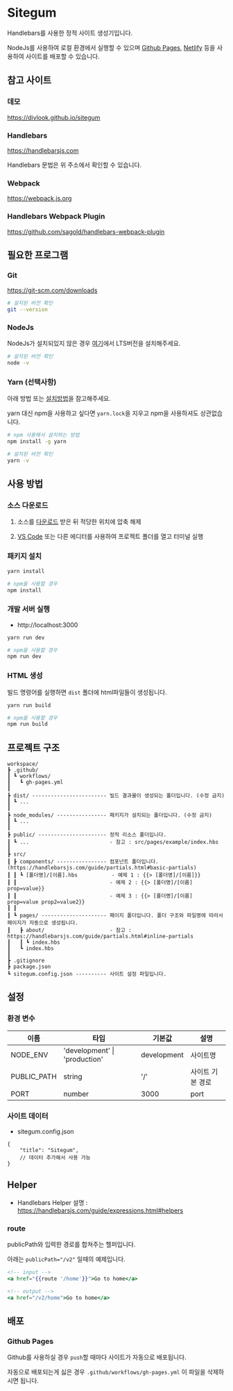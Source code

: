 # Sitegum

Handlebars를 사용한 정적 사이트 생성기입니다.

NodeJs를 사용하여 로컬 환경에서 실행할 수 있으며 [Github Pages](https://pages.github.com), [Netlify](https://www.netlify.com) 등을 사용하여 사이트를 배포할 수 있습니다.

## 참고 사이트

### 데모

https://divlook.github.io/sitegum

### Handlebars

https://handlebarsjs.com

Handlebars 문법은 위 주소에서 확인할 수 있습니다.

### Webpack

https://webpack.js.org

### Handlebars Webpack Plugin

https://github.com/sagold/handlebars-webpack-plugin

## 필요한 프로그램

### Git

https://git-scm.com/downloads

```bash
# 설치된 버전 확인
git --version
```

### NodeJs

NodeJs가 설치되있지 않은 경우 [여기](https://nodejs.org/ko/)에서 LTS버전을 설치해주세요.

```bash
# 설치된 버전 확인
node -v
```

### Yarn (선택사항)

아래 방법 또는 [설치방법](https://yarnpkg.com/getting-started/install)을 참고해주세요.

yarn 대신 npm을 사용하고 싶다면 `yarn.lock`을 지우고 npm을 사용하셔도 상관없습니다.

```bash
# npm 사용해서 설치하는 방법
npm install -g yarn

# 설치된 버전 확인
yarn -v
```

## 사용 방법

### 소스 다운로드

1. 소스를 [다운로드](https://github.com/divlook/sitegum/archive/main.zip) 받은 뒤 적당한 위치에 압축 해제

2. [VS Code](https://code.visualstudio.com/) 또는 다른 에디터를 사용하여 프로젝트 폴더를 열고 터미널 실행

### 패키지 설치

```bash
yarn install

# npm을 사용할 경우
npm install
```

### 개발 서버 실행

- http://localhost:3000

```bash
yarn run dev

# npm을 사용할 경우
npm run dev
```

### HTML 생성

빌드 명령어를 실행하면 `dist` 폴더에 html파일들이 생성됩니다.

```bash
yarn run build

# npm을 사용할 경우
npm run build
```

## 프로젝트 구조

```
workspace/
┣ .github/
┃ ┗ workflows/
┃   ┗ gh-pages.yml
┃
┣ dist/ ------------------------ 빌드 결과물이 생성되는 폴더입니다. (수정 금지)
┃ ┗ ...
┃
┣ node_modules/ ---------------- 패키지가 설치되는 폴더입니다. (수정 금지)
┃ ┗ ...
┃
┣ public/ ---------------------- 정적 리소스 폴더입니다.
┃ ┗ ...                          - 참고 : src/pages/example/index.hbs
┃
┣ src/
┃ ┣ components/ ---------------- 컴포넌트 폴더입니다. (https://handlebarsjs.com/guide/partials.html#basic-partials)
┃ ┃ ┗ [폴더명]/[이름].hbs           - 예제 1 : {{> [폴더명]/[이름]}}
┃ ┃                              - 예제 2 : {{> [폴더명]/[이름] prop=value}}
┃ ┃                              - 예제 3 : {{> [폴더명]/[이름] prop=value prop2=value2}}
┃ ┃
┃ ┗ pages/ --------------------- 페이지 폴더입니다. 폴더 구조와 파일명에 따라서 페이지가 자동으로 생성됩니다.
┃   ┣ about/                     - 참고 : https://handlebarsjs.com/guide/partials.html#inline-partials
┃   ┃ ┗ index.hbs
┃   ┗ index.hbs
┃
┣ .gitignore
┣ package.json
┗ sitegum.config.json ---------- 사이트 설정 파일입니다.
```

## 설정

### 환경 변수

| 이름 | 타입 | 기본값 | 설명 |
| - | - | - | - |
| NODE_ENV | 'development' \| 'production' | development | 사이트명 |
| PUBLIC_PATH | string | '/' | 사이트 기본 경로 |
| PORT | number | 3000 | port |

### 사이트 데이터

- sitegum.config.json

```jsonc
{
    "title": "Sitegum",
    // 데이터 추가해서 사용 가능
}
```

## Helper

- Handlebars Helper 설명 : https://handlebarsjs.com/guide/expressions.html#helpers

### route

publicPath와 입력한 경로를 합쳐주는 헬퍼입니다.

아래는 `publicPath="/v2"` 일때의 예제입니다.

```hbs
<!-- input -->
<a href="{{route '/home'}}">Go to home</a>

<!-- output -->
<a href="/v2/home">Go to home</a>
```

## 배포

### Github Pages

Github를 사용하실 경우 `push`할 때마다 사이트가 자동으로 배포됩니다.

자동으로 배포되는게 싫은 경우 `.github/workflows/gh-pages.yml` 이 파일을 삭제하시면 됩니다.
